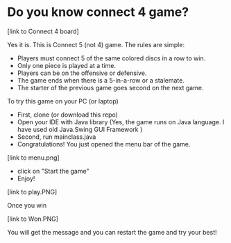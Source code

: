 # Do you know connect 4 game?

[link to Connect 4 board]

Yes it is. This is Connect 5 (not 4) game. 
The rules are simple:
- Players must connect 5 of the same colored discs in a row to win.
- Only one piece is played at a time.
- Players can be on the offensive or defensive.
- The game ends when there is a 5-in-a-row or a stalemate.
- The starter of the previous game goes second on the next game.

To try this game on your PC (or laptop)
- First, clone (or download this repo)
- Open your IDE with Java library (Yes, the game runs on Java language. I have used old Java.Swing GUI Framework )
- Second, run mainclass.java
- Congratulations! You just opened the menu bar of the game.

[link to menu.png]

- click on "Start the game"
- Enjoy!

[link to play.PNG]

Once you win

[link to Won.PNG]

You will get the message and you can restart the game and try your best!